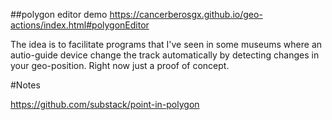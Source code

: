 ##polygon editor demo
https://cancerberosgx.github.io/geo-actions/index.html#polygonEditor



The idea is to facilitate programs that I've seen in some museums where an autio-guide device change the track automatically by detecting changes in your geo-position. Right now just a proof of concept. 

#Notes

https://github.com/substack/point-in-polygon